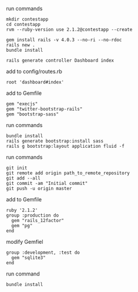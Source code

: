 run commands
```
mkdir contestapp
cd contestapp
rvm --ruby-version use 2.1.2@contestapp --create

gem install rails -v 4.0.3 --no-ri --no-rdoc
rails new .
bundle install

rails generate controller Dashboard index
```

add to config/routes.rb
```
root 'dashboard#index'
```

add to Gemfile
```
gem "execjs"
gem "twitter-bootstrap-rails"
gem "bootstrap-sass"
```

run commands
```
bundle install
rails generate bootstrap:install sass
rails g bootstrap:layout application fluid -f
```

run commands
```
git init
git remote add origin path_to_remote_repository
git add --all
git commit -am "Initial commit"
git push -u origin master
```

add to Gemfile
```
ruby '2.1.2'
group :production do
  gem "rails_12factor"
  gem "pg"
end
```

modify Gemfiel
```
group :development, :test do
  gem "sqlite3"
end
```

run command
```
bundle install
```